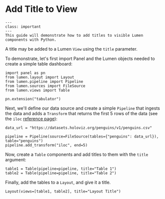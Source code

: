 # Add Title to View

```{admonition} What does this guide solve?
---
class: important
---
This guide will demonstrate how to add titles to visible Lumen components with Python.
```

A title may be added to a Lumen `View` using the `title` parameter.

To demonstrate, let's first import Panel and the Lumen objects needed to create a simple table dashboard:

```{pyodide}
import panel as pn
from lumen.layout import Layout
from lumen.pipeline import Pipeline
from lumen.sources import FileSource
from lumen.views import Table

pn.extension("tabulator")
```

Next, we'll define our data source and create a simple `Pipeline` that ingests the data and adds a `Transform` that returns the first 5 rows of the data (see the `iloc` [reference page](https://lumen.holoviz.org/reference/transform/Iloc.html)):

```{pyodide}
data_url = "https://datasets.holoviz.org/penguins/v1/penguins.csv"

pipeline = Pipeline(source=FileSource(tables={"penguins": data_url}), table="penguins")
pipeline.add_transform("iloc", end=5)
```

Now, create a `Table` components and add titles to them with the `title` argument:

```{pyodide}
table1 = Table(pipeline=pipeline, title="Table 1")
table2 = Table(pipeline=pipeline, title="Table 2")
```

Finally, add the tables to a `Layout`, and give it a title.

```{pyodide}
Layout(views=[table1, table2], title="Layout Title")
```
